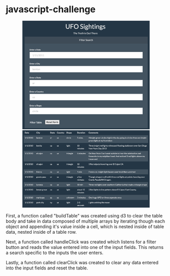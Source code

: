 # javascript-challenge

<p float="left" align="center">
  <img src="images/table.png" width="400" />
  <img src="images/table2.png" width="400" /> 
</p>

First, a function called "buildTable" was created using d3 to clear the table body and take in data composed of multiple arrays by iterating though each object and appending it's value inside a cell, which is nested inside of table data, nested inside of a table row. 

Next, a function called handleClick was created which listens for a filter button and reads the value entered into one of the input fields.  This returns a search specific to the inputs the user enters.

Lastly, a function called clearClick was created to clear any data entered into the input fields and reset the table.  
